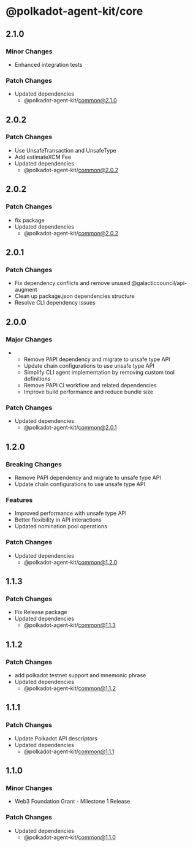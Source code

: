 # @polkadot-agent-kit/core

## 2.1.0

### Minor Changes

- Enhanced integration tests

### Patch Changes

- Updated dependencies
  - @polkadot-agent-kit/common@2.1.0

## 2.0.2

### Patch Changes

- Use UnsafeTransaction and UnsafeType
- Add estimateXCM Fee
- Updated dependencies
  - @polkadot-agent-kit/common@2.0.2

## 2.0.2

### Patch Changes

- fix package
- Updated dependencies
  - @polkadot-agent-kit/common@2.0.2

## 2.0.1

### Patch Changes

- Fix dependency conflicts and remove unused @galacticcouncil/api-augment
- Clean up package.json dependencies structure
- Resolve CLI dependency issues

## 2.0.0

### Major Changes

- - Remove PAPI dependency and migrate to unsafe type API
  - Update chain configurations to use unsafe type API
  - Simplify CLI agent implementation by removing custom tool definitions
  - Remove PAPI CI workflow and related dependencies
  - Improve build performance and reduce bundle size

### Patch Changes

- Updated dependencies
  - @polkadot-agent-kit/common@2.0.1

## 1.2.0

### Breaking Changes

- Remove PAPI dependency and migrate to unsafe type API
- Update chain configurations to use unsafe type API

### Features

- Improved performance with unsafe type API
- Better flexibility in API interactions
- Updated nomination pool operations

### Patch Changes

- Updated dependencies
  - @polkadot-agent-kit/common@1.2.0

## 1.1.3

### Patch Changes

- Fix Release package
- Updated dependencies
  - @polkadot-agent-kit/common@1.1.3

## 1.1.2

### Patch Changes

- add polkadot testnet support and mnemonic phrase
- Updated dependencies
  - @polkadot-agent-kit/common@1.1.2

## 1.1.1

### Patch Changes

- Update Polkadot API descriptors
- Updated dependencies
  - @polkadot-agent-kit/common@1.1.1

## 1.1.0

### Minor Changes

- Web3 Foundation Grant - Milestone 1 Release

### Patch Changes

- Updated dependencies
  - @polkadot-agent-kit/common@1.1.0
